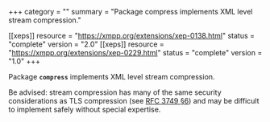 +++
category = ""
summary = "Package compress implements XML level stream compression."

[[xeps]]
  resource = "https://xmpp.org/extensions/xep-0138.html"
  status   = "complete"
  version  = "2.0"
[[xeps]]
  resource = "https://xmpp.org/extensions/xep-0229.html"
  status   = "complete"
  version  = "1.0"
+++

Package **`compress`** implements XML level stream compression.

Be advised: stream compression has many of the same security considerations as
TLS compression (see [RFC 3749 §6]) and may be difficult to implement safely
without special expertise.

[RFC 3749 §6]: https://datatracker.ietf.org/doc/html/rfc3749#section-6
